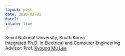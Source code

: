 ```yaml
---
layout: post
date: 2020-03-01
date2: 
inline: true
---
```

Seoul National University, South Korea<br> Integrated Ph.D. in Electrical and Computer Engineering<br> Advisor: Prof. <a href="https://cv.snu.ac.kr/index.php/kmlee/">Kyoung Mu Lee</a> <br>
